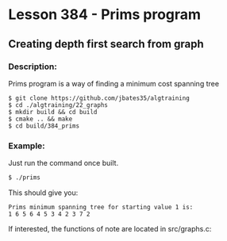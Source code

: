 # Lesson 384 - Prims program
## Creating depth first search from graph
### Description:
Prims program is a way of finding a minimum cost spanning tree
```shell
$ git clone https://github.com/jbates35/algtraining
$ cd ./algtraining/22_graphs
$ mkdir build && cd build
$ cmake .. && make
$ cd build/384_prims
```
### Example:
Just run the command once built.
```bash
$ ./prims
```
This should give you:
```
Prims minimum spanning tree for starting value 1 is: 
1 6 5 6 4 5 3 4 2 3 7 2 
```
If interested, the functions of note are located in src/graphs.c:
```c
```
